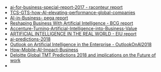 

* [ai-for-business-special-report-2017 - raconteur report](https://s3.amazonaws.com/cdn.ayasdi.com/wp-content/uploads/2017/05/09112500/ai-for-business-special-report-2017.pdf)
* [TCS-GTS-how-AI-elevating-performance-global-companies](http://sites.tcs.com/artificial-intelligence/wp-content/uploads/TCS-GTS-how-AI-elevating-performance-global-companies.pdf)
* [AI-in-Business- pega report](https://www1.pega.com/system/files/resources/2017-11/AI-in-Business.pdf)
* [Reshaping
Business With
Artificial
Intelligence - BCG report](http://image-src.bcg.com/Images/Reshaping%20Business%20with%20Artificial%20Intelligence_tcm9-177882.pdf)
* [Accenture-Turning-Artificial-Intelligence-into-Business-Value](https://www.accenture.com/t20160814T215045__w__/us-en/_acnmedia/Accenture/Conversion-Assets/DotCom/Documents/Global/PDF/Technology_11/Accenture-Turning-Artificial-Intelligence-into-Business-Value.pdf)
* [ARTIFICIAL INTELLIGENCE
IN THE REAL WORLD - EIU report](https://www.eiuperspectives.economist.com/sites/default/files/Artificial_intelligence_in_the_real_world_1.pdf)
* [ai-predictions-2018](https://www.pwc.es/es/publicaciones/tecnologia/assets/ai-predictions-2018.pdf)
* [Outlook on
Artificial Intelligence
in the Enterprise - OutlookOnAI2018](https://narrativescience.com/Portals/0/Images/PDFs/OutlookOnAI2018_NarrativeScience.pdf)
* [How-Mobile-AI-Impact-Business](http://www.startelelogic.com/blog/wp-content/uploads/2017/04/How-Mobile-AI-Impact-Business.pdf.pdf)
* [Deloitte Global TMT Predictions 2018 and implications on the Future of work](https://www2.deloitte.com/content/dam/Deloitte/lu/Documents/technology/lu-dds-global-tmt-predictions-2018-future-work.pdf)
* []()

